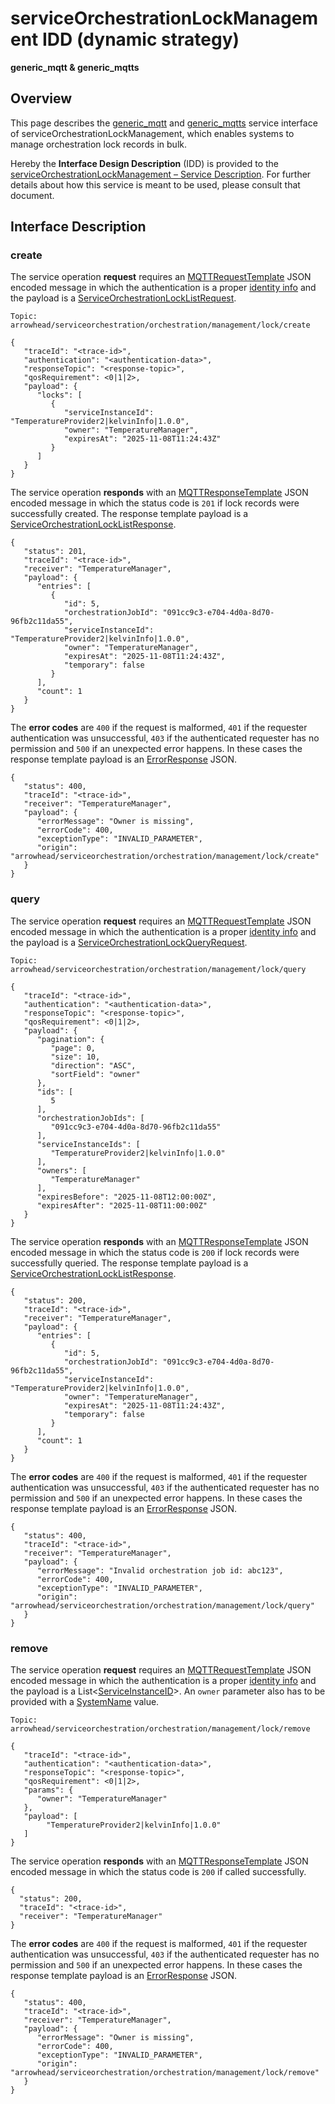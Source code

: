 # serviceOrchestrationLockManagement IDD (dynamic strategy)
**generic_mqtt & generic_mqtts**

## Overview

This page describes the [generic_mqtt](../communication-profiles/generic-mqtt-template.md) and [generic_mqtts](../communication-profiles/generic-mqtts-template.md) service interface of serviceOrchestrationLockManagement, which enables systems to manage orchestration lock records in bulk.

Hereby the **Interface Design Description** (IDD) is provided to the [serviceOrchestrationLockManagement – Service Description](../../assets/sd/5_0_0/service-orchestration-lock-management_sd.pdf). For further details about how this service is meant to be used, please consult that document.

## Interface Description

### create

The service operation **request** requires an [MQTTRequestTemplate](../data-models/mqtt-request-template.md) JSON encoded message in which the authentication is a proper [identity info](../../api/authentication_policy.md/#mqtt) and the payload is a [ServiceOrchestrationLockListRequest](../data-models/service-orchestration-lock-list-request.md). 

```
Topic: arrowhead/serviceorchestration/orchestration/management/lock/create

{
   "traceId": "<trace-id>",
   "authentication": "<authentication-data>",
   "responseTopic": "<response-topic>",
   "qosRequirement": <0|1|2>,
   "payload": {
      "locks": [
         {
            "serviceInstanceId": "TemperatureProvider2|kelvinInfo|1.0.0",
            "owner": "TemperatureManager",
            "expiresAt": "2025-11-08T11:24:43Z"
         }
      ]
   }
}
```

The service operation **responds** with an [MQTTResponseTemplate](../data-models/mqtt-response-template.md) JSON encoded message in which the status code is `201` if lock records were successfully created. The response template payload is a [ServiceOrchestrationLockListResponse](../data-models/service-orchestration-lock-list-response.md).

```
{
   "status": 201,
   "traceId": "<trace-id>",
   "receiver": "TemperatureManager",
   "payload": {
      "entries": [
         {
            "id": 5,
            "orchestrationJobId": "091cc9c3-e704-4d0a-8d70-96fb2c11da55",
            "serviceInstanceId": "TemperatureProvider2|kelvinInfo|1.0.0",
            "owner": "TemperatureManager",
            "expiresAt": "2025-11-08T11:24:43Z",
            "temporary": false
         }
      ],
      "count": 1
   }
}
```

The **error codes** are `400` if the request is malformed, `401` if the requester authentication was unsuccessful, `403` if the authenticated requester has no permission and `500` if an unexpected error happens. In these cases the response template payload is an [ErrorResponse](../data-models/error-response.md) JSON.

```
{
   "status": 400,
   "traceId": "<trace-id>",
   "receiver": "TemperatureManager",
   "payload": {
      "errorMessage": "Owner is missing",
      "errorCode": 400,
      "exceptionType": "INVALID_PARAMETER",
      "origin": "arrowhead/serviceorchestration/orchestration/management/lock/create"
   }
}
```

### query

The service operation **request** requires an [MQTTRequestTemplate](../data-models/mqtt-request-template.md) JSON encoded message in which the authentication is a proper [identity info](../../api/authentication_policy.md/#mqtt) and the payload is a [ServiceOrchestrationLockQueryRequest](../data-models/service-orchestration-lock-query-request.md). 

```
Topic: arrowhead/serviceorchestration/orchestration/management/lock/query

{
   "traceId": "<trace-id>",
   "authentication": "<authentication-data>",
   "responseTopic": "<response-topic>",
   "qosRequirement": <0|1|2>,
   "payload": {
      "pagination": {
         "page": 0,
         "size": 10,
         "direction": "ASC",
         "sortField": "owner"
      },
      "ids": [
         5
      ],
      "orchestrationJobIds": [
         "091cc9c3-e704-4d0a-8d70-96fb2c11da55"
      ],
      "serviceInstanceIds": [
         "TemperatureProvider2|kelvinInfo|1.0.0"
      ],
      "owners": [
         "TemperatureManager"
      ],
      "expiresBefore": "2025-11-08T12:00:00Z",
      "expiresAfter": "2025-11-08T11:00:00Z"
   }
}
```

The service operation **responds** with an [MQTTResponseTemplate](../data-models/mqtt-response-template.md) JSON encoded message in which the status code is `200` if lock records were successfully queried. The response template payload is a [ServiceOrchestrationLockListResponse](../data-models/service-orchestration-lock-list-response.md).

```
{
   "status": 200,
   "traceId": "<trace-id>",
   "receiver": "TemperatureManager",
   "payload": {
      "entries": [
         {
            "id": 5,
            "orchestrationJobId": "091cc9c3-e704-4d0a-8d70-96fb2c11da55",
            "serviceInstanceId": "TemperatureProvider2|kelvinInfo|1.0.0",
            "owner": "TemperatureManager",
            "expiresAt": "2025-11-08T11:24:43Z",
            "temporary": false
         }
      ],
      "count": 1
   }
}
```

The **error codes** are `400` if the request is malformed, `401` if the requester authentication was unsuccessful, `403` if the authenticated requester has no permission and `500` if an unexpected error happens. In these cases the response template payload is an [ErrorResponse](../data-models/error-response.md) JSON.

```
{
   "status": 400,
   "traceId": "<trace-id>",
   "receiver": "TemperatureManager",
   "payload": {
      "errorMessage": "Invalid orchestration job id: abc123",
      "errorCode": 400,
      "exceptionType": "INVALID_PARAMETER",
      "origin": "arrowhead/serviceorchestration/orchestration/management/lock/query"
   }
}
```

### remove

The service operation **request** requires an [MQTTRequestTemplate](../data-models/mqtt-request-template.md) JSON encoded message in which the authentication is a proper [identity info](../../api/authentication_policy.md/#mqtt) and the payload is a List<[ServiceInstanceID](../primitives.md#serviceinstanceid)>. An `owner` parameter also has to be provided with a [SystemName](../primitives.md#systemname) value.

```
Topic: arrowhead/serviceorchestration/orchestration/management/lock/remove

{
   "traceId": "<trace-id>",
   "authentication": "<authentication-data>",
   "responseTopic": "<response-topic>",
   "qosRequirement": <0|1|2>,
   "params": {
      "owner": "TemperatureManager"
   },
   "payload": [
        "TemperatureProvider2|kelvinInfo|1.0.0"
   ]
}
```

The service operation **responds** with an [MQTTResponseTemplate](../data-models/mqtt-response-template.md) JSON encoded message in which the status code is `200` if called successfully. 

```
{
  "status": 200,
  "traceId": "<trace-id>",
  "receiver": "TemperatureManager"
}
```

The **error codes** are `400` if the request is malformed, `401` if the requester authentication was unsuccessful, `403` if the authenticated requester has no permission and `500` if an unexpected error happens. In these cases the response template payload is an [ErrorResponse](../data-models/error-response.md) JSON.

```
{
   "status": 400,
   "traceId": "<trace-id>",
   "receiver": "TemperatureManager",
   "payload": {
      "errorMessage": "Owner is missing",
      "errorCode": 400,
      "exceptionType": "INVALID_PARAMETER",
      "origin": "arrowhead/serviceorchestration/orchestration/management/lock/remove"
   }
}
```